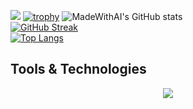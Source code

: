 
![](https://github.com/MadeWithAI/MadeWithAI/blob/main/face_recognition.gif)
[![trophy](https://github-profile-trophy.vercel.app/?username=MadeWithAI&theme=algolia)](https://github.com/ryo-ma/github-profile-trophy)
![MadeWithAI's GitHub stats](https://github-readme-stats.vercel.app/api?username=MadeWithAI&show_icons=true&theme=tokyonight)
<br>
[![GitHub Streak](https://streak-stats.demolab.com/?user=MadeWithAI&theme=tokyonight)](https://git.io/streak-stats)
<br>
[![Top Langs](https://github-readme-stats.vercel.app/api/top-langs/?username=MadeWithAI&layout=compact&theme=tokyonight)](https://github.com/anuraghazra/github-readme-stats)
<br>
<h2>Tools & Technologies</h2>
<p align="center">
  <a href="https://skillicons.dev">
    <img src="https://skillicons.dev/icons?i=git,py,r,tensorflow,pytorch,flask,d3,docker,mysql," />
  </a>
</p>

